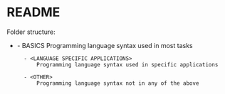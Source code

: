 # README

Folder structure:

- <programming language>
	- BASICS
			Programming language syntax used in most tasks

		- <LANGUAGE SPECIFIC APPLICATIONS>
			Programming language syntax used in specific applications

		- <OTHER>
			Programming language syntax not in any of the above